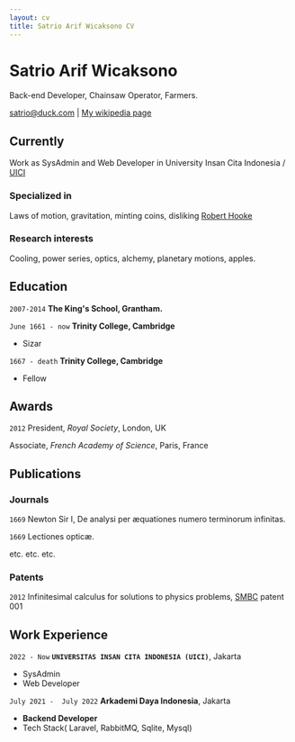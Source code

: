 ```yaml
---
layout: cv
title: Satrio Arif Wicaksono CV
---
```

# Satrio Arif Wicaksono
Back-end Developer, Chainsaw Operator, Farmers.

<div id="webaddress">
<a href="satrio@duck.com">satrio@duck.com</a>
| <a href="http://en.wikipedia.org/wiki/Isaac_Newton">My wikipedia page</a>
</div>


## Currently

Work as SysAdmin and Web Developer in University Insan Cita Indonesia / [UICI](https://uici.ac.id/)

### Specialized in

Laws of motion, gravitation, minting coins, disliking [Robert Hooke](http://en.wikipedia.org/wiki/Robert_Hooke)


### Research interests

Cooling, power series, optics, alchemy, planetary motions, apples.


## Education

`2007-2014`
__The King's School, Grantham.__

`June 1661 - now`
__Trinity College, Cambridge__

- Sizar

`1667 - death`
__Trinity College, Cambridge__

- Fellow



## Awards

`2012`
President, *Royal Society*, London, UK

Associate, *French Academy of Science*, Paris, France



## Publications

<!-- A list is also available [online](http://scholar.google.co.uk/citations?user=LTOTl0YAAAAJ) -->

### Journals

`1669`
Newton Sir I, De analysi per æquationes numero terminorum infinitas. 

`1669`
Lectiones opticæ.

etc. etc. etc.

### Patents

`2012`
Infinitesimal calculus for solutions to physics problems, [SMBC](http://www.techdirt.com/articles/20121011/09312820678/if-patents-had-been-around-time-newton.shtml) patent 001


## Work Experience

`2022 - Now`
__`UNIVERSITAS INSAN CITA INDONESIA (UICI)`__, Jakarta

- SysAdmin
- Web Developer

`July 2021 -  July 2022`
__Arkademi Daya Indonesia__, Jakarta
- __Backend Developer__
- Tech Stack( Laravel, RabbitMQ, Sqlite, Mysql)


<!-- ### Footer

Last updated: December 2022 -->


